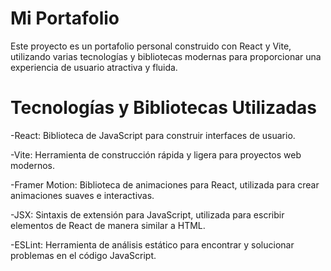 # Mi Portafolio
Este proyecto es un portafolio personal construido con React y Vite, utilizando varias tecnologías y bibliotecas modernas para proporcionar una experiencia de usuario atractiva y fluida.

# Tecnologías y Bibliotecas Utilizadas
-React: Biblioteca de JavaScript para construir interfaces de usuario.

-Vite: Herramienta de construcción rápida y ligera para proyectos web modernos.

-Framer Motion: Biblioteca de animaciones para React, utilizada para crear animaciones suaves e interactivas.

-JSX: Sintaxis de extensión para JavaScript, utilizada para escribir elementos de React de manera similar a HTML.

-ESLint: Herramienta de análisis estático para encontrar y solucionar problemas en el código JavaScript.

